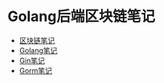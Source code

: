 # Golang后端区块链笔记

- [区块链笔记](https://github.com/bgscr/Study_Notes/blob/main/BlockChain.md)
- [Golang笔记](https://github.com/bgscr/Study_Notes/blob/main/Go.md)
- [Gin笔记](https://github.com/bgscr/Study_Notes/blob/main/Gin.md)
- [Gorm笔记](https://github.com/bgscr/Study_Notes/blob/main/Gorm.md)